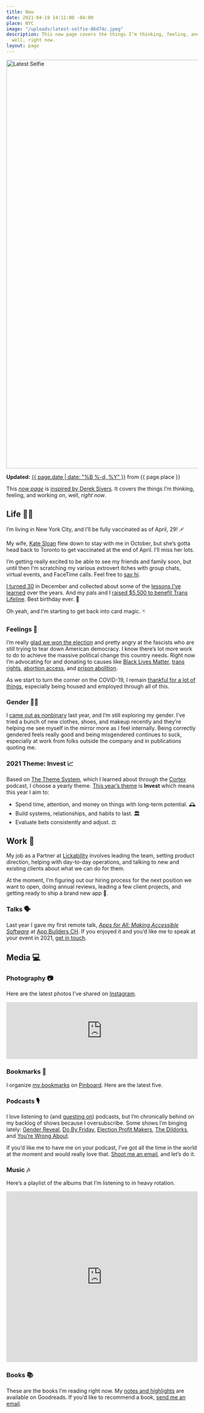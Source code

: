 ```yaml
---
title: Now
date: 2021-04-19 14:11:00 -04:00
place: NYC
image: "/uploads/latest-selfie-86d74c.jpeg"
description: This now page covers the things I’m thinking, feeling, and working on,
  well, right now.
layout: page
---
```


<img src="latest-selfie-86d74c.jpeg" width="1616" height="1077" alt="Latest Selfie">

**Updated:** [{{ page.date | date: "%B %-d, %Y" }}](https://github.com/mattbischoff/matthewbischoff.com/commits/gh-pages/now.markdown) from {{ page.place }}

This _[now page](https://nownownow.com/about)_ is [inspired by Derek Sivers](https://sivers.org/nowff). It covers the things I’m thinking, feeling, and working on, well, _right now_.

## Life 👱🏻

I’m living in New York City, and I’ll be fully vaccinated as of April, 29! 🩹

My wife, [Kate Sloan](https://twitter.com/Girly_Juice) flew down to stay with me in October, but she’s gotta head back to Toronto to get vaccinated at the end of April. I’ll miss her lots.

I’m getting really excited to be able to see my friends and family soon, but until then I’m scratching my various extrovert itches with group chats, virtual events, and FaceTime calls. Feel free to [say hi](/contact).

[I turned 30](https://www.instagram.com/p/CJaNlzXJMy0/) in December and collected about some of the [lessons I’ve learned](https://matthewbischoff.com/30-lessons-from-30-years/) over the years. And my pals and I [raised $5,500 to benefit Trans Lifeline](https://secure.givelively.org/donate/trans-lifeline/matthew-bischoff-1). Best birthday ever. 🥳

Oh yeah, and I’m starting to get back into card magic. 🃏

### Feelings 🔮

I’m really [glad we won the election](https://twitter.com/mb/status/1325112439906725888) and pretty angry at the fascists who are still trying to tear down American democracy. I know there’s lot more work to do to achieve the massive political change this country needs. Right now I’m advocating for and donating to causes like [Black Lives Matter](https://blacklivesmatter.com), [trans rights](https://translifeline.org), [abortion access](https://abortionfunds.org), and [prison abolition](http://criticalresistance.org).

As we start to turn the corner on the COVID-19, I remain [thankful for a lot of things](https://twitter.com/mb/status/1331973312659021824), especially being housed and employed through all of this.

### Gender 🏳️‍⚧️

I [came out as nonbinary](https://twitter.com/mb/status/1150437952155242496) last year, and I’m still exploring my gender. I’ve tried a bunch of new clothes, shoes, and makeup recently and they’re helping me see myself in the mirror more as I feel internally. Being correctly gendered feels really good and being misgendered continues to suck, especially at work from folks outside the company and in publications quoting me.

### 2021 Theme: Invest 📈

Based on [The Theme System](https://www.thethemesystem.com), which I learned about through the [Cortex](http://cortex.fm) podcast, I choose a yearly theme. [This year’s theme](https://matthewbischoff.com/2021-theme-invest/) is **Invest** which means this year I aim to:

* Spend time, attention, and money on things with long-term potential. 🕰
* Build systems, relationships, and habits to last. 🏛
* Evaluate bets consistently and adjust. ⚖️

## Work 👅

My job as a Partner at [Lickability](https://lickability.com) involves leading the team, setting product direction, helping with day-to-day operations, and talking to new and existing clients about what we can do for them. 

At the moment, I’m figuring out our hiring process for the next position we want to open, doing annual reviews, leading a few client projects, and getting ready to ship a brand new app 🤫.

### Talks 🗣

Last year I gave my first remote talk, _[Apps for All: Making Accessible Software](https://matthewbischoff.com/apps-for-all/)_ at [App Builders CH](https://appbuilders.ch). If you enjoyed it and you’d like me to speak at your event in 2021, [get in touch](/contact).

## Media 💻

### Photography 📷

Here are the latest photos I’ve shared on [Instagram](https://instagram.com/mattb).

<script async src="https://snapwidget.com/js/snapwidget.js"></script>
<iframe loading="eager" title="Latest Instagram Photos" src="https://snapwidget.com/embed/807385" class="snapwidget-widget" allowtransparency="true" scrolling="no" style="border:none; overflow:hidden;  width:100%; "></iframe>

### Bookmarks 📌

I organize [my bookmarks](https://pinboard.in/u:mattb) on [Pinboard](https://pinboard.in/). Here are the latest five.

<script language="javascript" src="https://pinboard.in//widgets/v1/linkroll/?user=mattb&count=5"></script>

### Podcasts 🎙

I love listening to (and [guesting on](/about/#podcasts)) podcasts, but I’m chronically behind on my backlog of shows because I oversubscribe. Some shows I’m binging lately: [Gender Reveal](https://www.genderpodcast.com), [Do By Friday](http://dobyfriday.com), [Election Profit Makers](http://www.electionprofitmakers.com), [The Dildorks](http://thedildorks.com), and [You’re Wrong About](https://yourewrongabout.com).

If you’d like me to have me on your podcast, I’ve got all the time in the world at the moment and would really love that. [Shoot me an email](mailto:mb@matthewbischoff.com?subject=Podcast), and let’s do it.

### Music 🎶

Here’s a playlist of the albums that I’m listening to in heavy rotation.

<iframe allow="autoplay *; encrypted-media *; fullscreen *" frameborder="0" height="450" style="width:100%;max-width:660px;overflow:hidden;background:transparent;" sandbox="allow-forms allow-popups allow-same-origin allow-scripts allow-storage-access-by-user-activation allow-top-navigation-by-user-activation" src="https://embed.music.apple.com/us/playlist/heavy-rotation/pl.u-vvRNDtBrg68"></iframe> 

### Books 📚

These are the books I’m reading right now. My [notes and highlights](https://www.goodreads.com/notes/3162891-matthew-bischoff?ref=rnlp) are available on Goodreads. If you’d like to recommend a book, [send me an email](mailto:mb@matthewbischoff.com?subject=Book%20Reccomendation).

<script src="https://www.goodreads.com/review/grid_widget/3162891.Matthew's%20currently-reading%20book%20montage?cover_size=medium&hide_link=true&hide_title=true&num_books=20&order=a&shelf=currently-reading&sort=date_added&widget_id=1608402622" type="text/javascript" charset="utf-8"></script>

